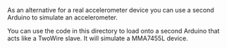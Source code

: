 As an alternative for a real accelerometer device you can use a second Arduino to simulate an accelerometer. 

You can use the code in this directory to load onto a second Arduino that acts like a TwoWire slave. It will simulate a MMA7455L device.
